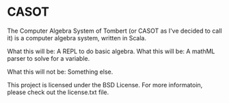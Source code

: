 CASOT
=====

The Computer Algebra System of Tombert (or CASOT as I've decided to call it) is a computer algebra system, written in Scala. 

What this will be:  A REPL to do basic algebra. 
What this will be:  A mathML parser to solve for a variable. 

What this will not be: Something else. 

This project is licensed under the BSD License.  For more informatoin, please check out the license.txt file. 
